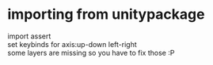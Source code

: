 
# importing from unitypackage
import assert
<br>
set keybinds for axis:up-down left-right
<br>
some layers are missing so you have to fix those :P
